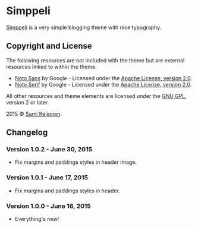 # Simppeli

[Simppeli](https://foxland.fi/downloads/simppeli/) is a very simple blogging theme with nice typography.

## Copyright and License

The following resources are not included with the theme but are external resources linked to within the theme.

* [Noto Sans](https://www.google.com/fonts/specimen/Noto+Sans) by Google - Licensed under the [Apache License, version 2.0](http://www.apache.org/licenses/LICENSE-2.0.html).
* [Noto Serif](https://www.google.com/fonts/specimen/Noto+Serif) by Google - Licensed under the [Apache License, version 2.0](http://www.apache.org/licenses/LICENSE-2.0.html).

All other resources and theme elements are licensed under the [GNU GPL](http://www.gnu.org/licenses/old-licenses/gpl-2.0.html), version 2 or later.

2015 &copy; [Sami Keijonen](https://foxland.fi).

## Changelog

### Version 1.0.2 - June 30, 2015

* Fix margins and paddings styles in header image.

### Version 1.0.1 - June 17, 2015

* Fix margins and paddings styles in header.

### Version 1.0.0 - June 16, 2015

* Everything's new!
